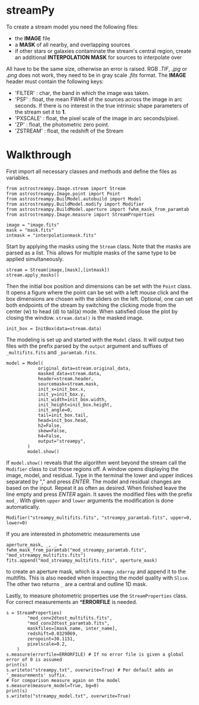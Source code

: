 # streamPy

To create a stream model you need the following files:
  - the **IMAGE** file
  - a **MASK** of all nearby, and overlapping sources
  - if other stars or galaxies contaminate the stream's central region, create an additional **INTERPOLATION MASK** for sources to interpolate over

All have to be the same size, otherwise an error is raised. RGB *.TIF*, *.jpg* or *.png* does not work, they need to be in gray scale *.fits* format. 
The **IMAGE** header must contain the following keys:
  - 'FILTER'  : char, the band in which the image was taken.
  - 'PSF'     : float, the mean FWHM of the sources across the image in arc seconds. If there is no interest in the true intrinsic shape parameters of the stream set it to **1**.
  - 'PXSCALE' : float, the pixel scale of the image in arc seconds/pixel.
  - 'ZP'      : float, the photometric zero point.
  - 'ZSTREAM' : float, the redshift of the Stream

# Walkthrough
First import all necessary classes and methods and define the files as variables.
```
from astrostreampy.Image.stream import Stream
from astrostreampy.Image.point import Point
from astrostreampy.BuilModel.autobuild import Model
from astrostreampy.BuildModel.modify import Modifier
from astrostreampy.BuildModel.aperture import fwhm_mask_from_paramtab
from astrostreampy.Image.measure import StreamProperties

image = "image.fits"
mask = "mask.fits"
intmask = "interpolationmask.fits"
```
Start by applying the masks using the ```Stream``` class. Note that the masks are parsed as a list. This allows for multiple masks of the same type to be applied simultaneously.
```
stream = Stream(image,[mask],[intmask])
stream.apply_masks()
```
Then the initial box position and dimensions can be set with the ```Point``` class. It opens a figure where the point can be set with a left mouse click and the box dimensions are chosen with the sliders on the left. 
Optional, one can set both endpoints of the stream by switching the clicking mode from the center (w) to head (d) to tail(a) mode.
When satisfied close the plot by closing the window. ```stream.data()``` is the masked image.
```
init_box = InitBox(data=stream.data)
```
The modeling is set up and started with the ```Model``` class. It will output two files with the prefix parsed by the ```output``` argument and suffixes of ```_multifits.fits``` and ```_paramtab.fits```.
```
model = Model(
            original_data=stream.original_data,
            masked_data=stream.data,
            header=stream.header,
            sourcemask=stream.mask,
            init_x=init_box.x,
            init_y=init_box.y,
            init_width=init_box.width,
            init_height=init_box.height,
            init_angle=0,
            tail=init_box.tail,
            head=init_box.head,
            h2=False,
            skew=False,
            h4=False,
            output="streampy",
        )
        model.show()
```
If ```model.show()``` reveals that the algorithm went beyond the stream call the ```Modifier``` class to cut those regions off. A window opens displaying the image, model, and residual. Type in the terminal the lower and upper indices separated by "," and press *ENTER*. The model and residual changes are based on the input. Repeat it as often as desired. When finished leave the line empty and press *ENTER* again. It saves the modified files with the prefix ```mod_```. With given ```upper``` and ```lower``` arguments the modification is done automatically.
```
Modifier("streampy_multifits.fits", "streampy_paramtab.fits", upper=0, lower=0)
```
If you are interested in photometric measurements use
``` 
aperture_mask, _, _ = fwhm_mask_from_paramtab("mod_streampy_paramtab.fits", "mod_streampy_multifits.fits")
fits.append("mod_streampy_multifits.fits", aperture_mask)
```
to create an aperture mask, which is a ```numpy.ndarray``` and append it to the multifits. This is also needed when inspecting the model quality with ```Slice```.
The other two returns ```_``` are a central and outline 1D mask.

Lastly, to measure photometric properties use the ```StreamProperties``` class. For correct measurements an ***ERRORFILE** is needed.
```
s = StreamProperties(
        "mod_conv2dtest_multifits.fits",
        "mod_conv2dtest_paramtab.fits",
        maskfiles=[mask_name, inter_name],
        redshift=0.0329069,
        zeropoint=30.1151,
        pixelscale=0.2,
    )
s.measure(errorfile=ERRORFILE) # If no error file is given a global error of 0 is assumed
print(s)
s.writeto("streampy.txt", overwrite=True) # Per default adds an '_measurements' suffix.
# For comparison measure again on the model
s.measure(measure_model=True, bg=0)
print(s)
s.writeto("streampy_model.txt", overwrite=True)
```
